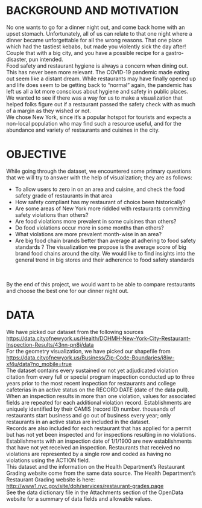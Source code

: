 # BACKGROUND AND MOTIVATION

No one wants to go for a dinner night out, and come back home with an upset stomach. Unfortunately, all of us can relate to that one night where a dinner became unforgettable for all the wrong reasons. That one place which had the tastiest kebabs, but made you violently sick the day after! Couple that with a big city, and you have a possible recipe for a gastro-disaster, pun intended.
</br>Food safety and restaurant hygiene is always a concern when dining out. This has never been more relevant. The COVID-19 pandemic made eating out seem like a distant dream. While restaurants may have finally opened up and life does seem to be getting back to “normal” again, the pandemic has left us all a lot more conscious about hygiene and safety in public places. We wanted to see if there was a way for us to make a visualization that helped folks figure out if a restaurant passed the safety check with as much of a margin as they wished or not. 
</br>We chose New York, since it’s a popular hotspot for tourists and expects a non-local population who may find such a resource useful, and for the abundance and variety of restaurants and cuisines in the city.
# OBJECTIVE
While going through the dataset, we encountered some primary questions that we will try to answer with the help of visualization; they are as follows:
- To allow users to zero in on an area and cuisine, and check the food safety grade of restaurants in that area
- How safety compliant has my restaurant of choice been historically?
- Are some areas of New York more riddled with restaurants committing safety violations than others?
- Are food violations more prevalent in some cuisines than others?
- Do food violations occur more in some months than others?
- What violations are more prevalent month-wise in an area?
- Are big food chain brands better than average at adhering to food safety standards ? The visualization we propose is the average score of big brand food chains around the city. We would like to find insights into the general trend in big stores and their adherence to food safety standards

</br></br>By the end of this project, we would want to be able to compare restaurants and choose the best one for our dinner night out.

# DATA
We have picked our dataset from the following sources
</br>https://data.cityofnewyork.us/Health/DOHMH-New-York-City-Restaurant-Inspection-Results/43nn-pn8j/data 
</br>For the geometry visualization, we have picked our shapefile from
</br>https://data.cityofnewyork.us/Business/Zip-Code-Boundaries/i8iw-xf4u/data?no_mobile=true 
</br>The dataset contains every sustained or not yet adjudicated violation citation from every full or special program inspection conducted up to three years prior to the most recent inspection for restaurants and college cafeterias in an active status on the RECORD DATE (date of the data pull). When an inspection results in more than one violation, values for associated fields are repeated for each additional violation record. Establishments are uniquely identified by their CAMIS (record ID) number. thousands of restaurants start business and go out of business every year; only restaurants in an active status are included in the dataset. 
</br>Records are also included for each restaurant that has applied for a permit but has not yet been inspected and for inspections resulting in no violations. Establishments with an inspection date of 1/1/1900 are new establishments that have not yet received an inspection. Restaurants that received no violations are represented by a single row and coded as having no violations using the ACTION field.
</br>This dataset and the information on the Health Department’s Restaurant Grading website come from the same data source. The Health Department’s Restaurant Grading website is here:
</br>http://www1.nyc.gov/site/doh/services/restaurant-grades.page
</br>See the data dictionary file in the Attachments section of the OpenData website for a summary of data fields and allowable values.
